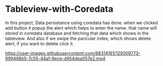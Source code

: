 # Tableview-with-Coredata

In this project, Data persistance using coredata has done.
when we clicked add button it popup the alert which helps to enter the name.
that name will stored in coredata database and fetching that data which shows in the tableview.
And also if we swipe the paricular index, which shows delete alert, if you want to delete click it.


https://user-images.githubusercontent.com/88314161/129309773-999498b5-7c55-44af-9ece-d954dea057e2.mp4

